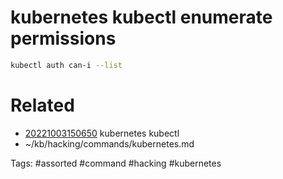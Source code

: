 # kubernetes kubectl enumerate permissions
```bash
kubectl auth can-i --list
```

# Related
- [20221003150650](/zet/20221003150650/README.md) kubernetes kubectl
- ~/kb/hacking/commands/kubernetes.md

Tags:
    #assorted #command #hacking #kubernetes
